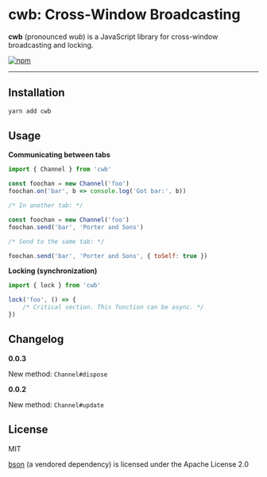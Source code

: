 cwb: Cross-Window Broadcasting
===

**cwb** (pronounced *wub*) is a JavaScript library for cross-window broadcasting and locking.

[![npm][npm-image]][npm-url]

---

Installation
---

```sh
yarn add cwb
```

Usage
---

**Communicating between tabs**

```javascript
import { Channel } from 'cwb'

const foochan = new Channel('foo')
foochan.on('bar', b => console.log('Got bar:', b))

/* In another tab: */

const foochan = new Channel('foo')
foochan.send('bar', 'Porter and Sons')

/* Send to the same tab: */

foochan.send('bar', 'Porter and Sons', { toSelf: true })
```

**Locking (synchronization)**

```javascript
import { lock } from 'cwb'

lock('foo', () => {
    /* Critical section. This function can be async. */
})
```

Changelog
---

**0.0.3**

New method: `Channel#dispose`

**0.0.2**

New method: `Channel#update`

License
---

MIT

[bson][bson] (a vendored dependency) is licensed under the Apache License 2.0

[npm-image]: https://img.shields.io/npm/v/cwb.svg?style=flat-square
[npm-url]: https://www.npmjs.com/package/cwb
[bson]: https://www.npmjs.com/package/bson
